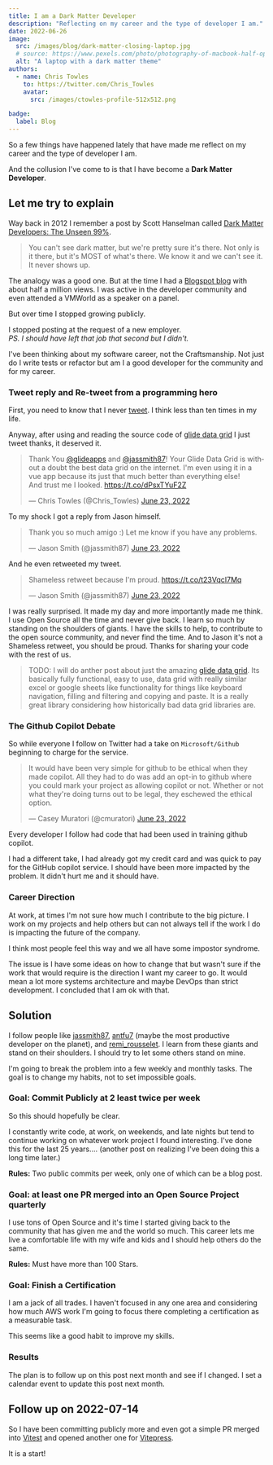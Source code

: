 ```yaml
---
title: I am a Dark Matter Developer
description: "Reflecting on my career and the type of developer I am."
date: 2022-06-26
image:
  src: /images/blog/dark-matter-closing-laptop.jpg
  # source: https://www.pexels.com/photo/photography-of-macbook-half-opened-on-white-wooden-surface-633409/
  alt: "A laptop with a dark matter theme"
authors:
  - name: Chris Towles
    to: https://twitter.com/Chris_Towles
    avatar:
      src: /images/ctowles-profile-512x512.png

badge:
  label: Blog
---
```



So a few things have happened lately that have made me reflect on my career and the type of developer I am.

And the collusion I've come to is that I have become a **Dark Matter Developer**.

## Let me try to explain

Way back in 2012 I remember a post by Scott Hanselman called [Dark Matter Developers: The Unseen 99%](https://www.hanselman.com/blog/dark-matter-developers-the-unseen-99).


> You can't see dark matter, but we're pretty sure it's there. Not only is it there, but it's MOST of what's there. We know it and we can't see it. It never shows up.

The analogy was a good one. But at the time I had a [Blogspot blog](https://christowles.blogspot.com/) with about half a million views. I was active in the developer community and even attended a VMWorld as a speaker on a panel.

But over time I stopped growing publicly.

I stopped posting at the request of a new employer.  
*PS. I should have left that job that second but I didn't.*

I've been thinking about my software career, not the Craftsmanship. Not just do I write tests or refactor but am I a good developer for the community and for my career.

### Tweet reply and Re-tweet from a programming hero

First, you need to know that I never [tweet](https://twitter.com/Chris_Towles). I think less than ten times in my life.

Anyway, after using and reading the source code of [glide data grid](https://github.com/glideapps/glide-data-grid) I just tweet thanks, it deserved it.

<blockquote class="twitter-tweet"><p lang="en" dir="ltr">Thank You <a href="https://twitter.com/glideapps?ref_src=twsrc%5Etfw">@glideapps</a> and <a href="https://twitter.com/jassmith87?ref_src=twsrc%5Etfw">@jassmith87</a>! Your Glide Data Grid is without a doubt the best data grid on the internet. I&#39;m even using it in a vue app because its just that much better than everything else! <br>And trust me I looked. <a href="https://t.co/dPsxTYuF2Z">https://t.co/dPsxTYuF2Z</a></p>&mdash; Chris Towles (@Chris_Towles) <a href="https://twitter.com/Chris_Towles/status/1539814088666238976?ref_src=twsrc%5Etfw">June 23, 2022</a></blockquote>

To my shock I got a reply from Jason himself.

<blockquote class="twitter-tweet"><p lang="en" dir="ltr">Thank you so much amigo :) Let me know if you have any problems.</p>&mdash; Jason Smith (@jassmith87) <a href="https://twitter.com/jassmith87/status/1539816474054840320?ref_src=twsrc%5Etfw">June 23, 2022</a></blockquote>

And he even retweeted my tweet.

<blockquote class="twitter-tweet"><p lang="en" dir="ltr">Shameless retweet because I&#39;m proud. <a href="https://t.co/t23VqcI7Mq">https://t.co/t23VqcI7Mq</a></p>&mdash; Jason Smith (@jassmith87) <a href="https://twitter.com/jassmith87/status/1539816533261619200?ref_src=twsrc%5Etfw">June 23, 2022</a></blockquote>

I was really surprised. It made my day and more importantly made me think. I use Open Source all the time and never give back. I learn so much by standing on the shoulders of giants. I have the skills to help, to contribute to the open source community, and never find the time. And to Jason it's not a Shameless retweet, you should be proud. Thanks for sharing your code with the rest of us.

> TODO: I will do anther post about just the amazing [glide data grid](https://github.com/glideapps/glide-data-grid). Its basically fully functional, easy to use, data grid with really similar excel or google sheets like functionality for things like keyboard navigation, filling and filtering and copying and paste. It is a really great library considering how historically bad data grid libraries are.

### The Github Copilot Debate

So while everyone I follow on Twitter had a take on `Microsoft/Github` beginning to charge for the service.

<blockquote class="twitter-tweet"><p lang="en" dir="ltr">It would have been very simple for github to be ethical when they made copilot. All they had to do was add an opt-in to github where you could mark your project as allowing copilot or not. Whether or not what they&#39;re doing turns out to be legal, they eschewed the ethical option.</p>&mdash; Casey Muratori (@cmuratori) <a href="https://twitter.com/cmuratori/status/1540078652246749184?ref_src=twsrc%5Etfw">June 23, 2022</a></blockquote>

Every developer I follow had code that had been used in training github copilot.

I had a different take, I had already got my credit card and was quick to pay for the GitHub copilot service. I should have been more impacted by the problem. It didn't hurt me and it should have.

### Career Direction

At work, at times I'm not sure how much I contribute to the big picture. I work on my projects and help others but can not always tell if the work I do is impacting the future of the company.

I think most people feel this way and we all have some impostor syndrome.

The issue is I have some ideas on how to change that but wasn't sure if the work that would require is the direction I want my career to go. It would mean a lot more systems architecture and maybe DevOps than strict development. I concluded that I am ok with that.

## Solution

I follow people like [jassmith87](https://twitter.com/jassmith87), [antfu7](https://twitter.com/antfu7) (maybe the most productive developer on the planet), and [remi_rousselet](https://twitter.com/remi_rousselet). I learn from these giants and stand on their shoulders. I should try to let some others stand on mine.

I'm going to break the problem into a few weekly and monthly tasks. The goal is to change my habits, not to set impossible goals.

### Goal: Commit Publicly at 2 least twice per week

So this should hopefully be clear.

I constantly write code, at work, on weekends, and late nights but tend to continue working on whatever work project I found interesting. I've done this for the last 25 years.... (another post on realizing I've been doing this a long time later.)

**Rules:** Two public commits per week, only one of which can be a blog post.

### Goal: at least one PR merged into an Open Source Project quarterly

I use tons of Open Source and it's time I started giving back to the community that has given me and the world so much. This career lets me live a comfortable life with my wife and kids and I should help others do the same.

**Rules:** Must have more than 100 Stars.

### Goal: Finish a Certification

I am a jack of all trades. I haven't focused in any one area and considering how much AWS work I'm going to focus there completing a certification as a measurable task.

This seems like a good habit to improve my skills.

### Results

The plan is to follow up on this post next month and see if I changed. I set a calendar event to update this post next month.

## Follow up on 2022-07-14

So I have been committing publicly more and even got a simple PR merged into [Vitest](https://github.com/vitest-dev/vitest/pull/1558) and opened another one for [Vitepress](https://github.com/vuejs/vitepress/).

It is a start!
